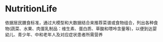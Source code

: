 # NutritionLife
依据居民膳食标准，通过大模型和大数据结合来推荐菜谱或食物组合，列出各种食物(蔬菜、水果、肉蛋乳制品：维生素、蛋白质、草酸和嘌呤含量等)，以便到达婴幼儿、青少年、中和老年人及对应症状患者所需营养
